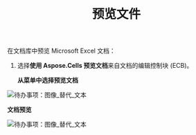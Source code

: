 ﻿---
title: 预览文件
type: docs
weight: 30
url: /zh/sharepoint/preview-document/
---
在文档库中预览 Microsoft Excel 文档：

1. 选择**使用 Aspose.Cells 预览文档**来自文档的编辑控制块 (ECB)。

   **从菜单中选择预览文档** 

![待办事项：图像_替代_文本](preview-document_1.png)



**文档预览** 

![待办事项：图像_替代_文本](preview-document_2.png)
